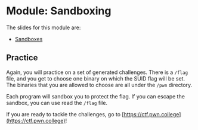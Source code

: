 # Module: Sandboxing

The slides for this module are:

- [Sandboxes](https://docs.google.com/presentation/d/1WwRU1aRsMkq9FiLotS4DPkiahB6m76q5WBaxiF75N7M/edit?usp=sharing)

## Practice


Again, you will practice on a set of generated challenges.
There is a `/flag` file, and you get to choose one binary on which the SUID flag will be set.
The binaries that you are allowed to choose are all under the `/pwn` directory.

Each program will sandbox you to protect the flag.
If you can escape the sandbox, you can use read the `/flag` file.

If you are ready to tackle the challenges, go to [https://ctf.pwn.college](https://ctf.pwn.college)!
